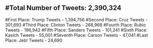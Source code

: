 #Total Number of Tweets: 2,390,324 
---
#First Place: Trump Tweets - 1,394,756
#Second Place: Cruz Tweets - 301,693
#Third Place: Clinton Tweets - 268,968
#Fourth Place: Rubio Tweets - 196,942
#Fifth Place: Sanders Tweets - 101,241
#Sixth Place: Kasich Tweets - 55,001
#Seventh Place: Carson Tweets - 47,041
#Last Place: Jeb! Tweets - 24,690
